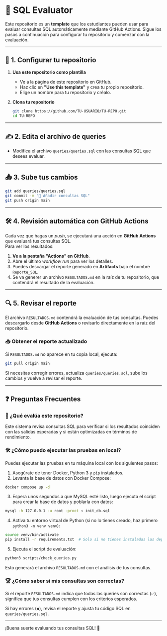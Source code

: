 # 📌 SQL Evaluator

Este repositorio es un **template** que los estudiantes pueden usar para evaluar consultas SQL automáticamente mediante GitHub Actions. Sigue los pasos a continuación para configurar tu repositorio y comenzar con la evaluación.

---

## 🚀 1. Configurar tu repositorio

1. **Usa este repositorio como plantilla**  
   - Ve a la página de este repositorio en GitHub.  
   - Haz clic en **"Use this template"** y crea tu propio repositorio.  
   - Elige un nombre para tu repositorio y créalo.

2. **Clona tu repositorio**  
   ```sh
   git clone https://github.com/TU-USUARIO/TU-REPO.git
   cd TU-REPO
   ```

---

## ✍️ 2. Edita el archivo de queries

- Modifica el archivo `queries/queries.sql` con las consultas SQL que desees evaluar.

---

## 📤 3. Sube tus cambios

   ```sh
   git add queries/queries.sql
   git commit -m "💾 Añadir consultas SQL"
   git push origin main
   ```

---

## 🛠️ 4. Revisión automática con GitHub Actions

Cada vez que hagas un *push*, se ejecutará una acción en **GitHub Actions** que evaluará tus consultas SQL.  
Para ver los resultados:

1. **Ve a la pestaña "Actions" en GitHub**.  
2. Abre el último *workflow run* para ver los detalles.  
3. Puedes descargar el reporte generado en **Artifacts** bajo el nombre `Reporte_SQL`.
4. Se va generer un archivo `RESULTADOS.md` en la raíz de tu repositorio, que contendrá el resultado de la evaluación.

---

## 🔍 5. Revisar el reporte

El archivo `RESULTADOS.md` contendrá la evaluación de tus consultas. Puedes descargarlo desde **GitHub Actions** o revisarlo directamente en la raíz del repositorio.

### 📥 Obtener el reporte actualizado
Si `RESULTADOS.md` no aparece en tu copia local, ejecuta:

```sh
git pull origin main
```

Si necesitas corregir errores, actualiza `queries/queries.sql`, sube los cambios y vuelve a revisar el reporte.

---

## ❓ Preguntas Frecuentes

### 📌 ¿Qué evalúa este repositorio?
Este sistema revisa consultas SQL para verificar si los resultados coinciden con las salidas esperadas y si están optimizadas en términos de rendimiento.

### 🛠 ¿Cómo puedo ejecutar las pruebas en local?

Puedes ejecutar las pruebas en tu máquina local con los siguientes pasos:

1. Asegúrate de tener Docker, Python 3 y `pip` instalados.
2. Levanta la base de datos con Docker Compose:

```sh
docker compose up -d
```

3. Espera unos segundos a que MySQL esté listo, luego ejecuta el script para crear la base de datos y poblarla con datos:

```sh
mysql -h 127.0.0.1 -u root -proot < init_db.sql
```

4. Activa tu entorno virtual de Python (si no lo tienes creado, haz primero `python3 -m venv venv`):

```sh
source venv/bin/activate
pip install -r requirements.txt  # Solo si no tienes instaladas las dependencias
```

5. Ejecuta el script de evaluación:

```sh
python3 scripts/check_queries.py
```

Esto generará el archivo `RESULTADOS.md` con el análisis de tus consultas.


### 🏆 ¿Cómo saber si mis consultas son correctas?
Si el reporte `RESULTADOS.md` indica que todas las queries son correctas (`✅`), significa que tus consultas cumplen con los criterios esperados.

Si hay errores (`❌`), revisa el reporte y ajusta tu código SQL en `queries/queries.sql`.

---

¡Buena suerte evaluando tus consultas SQL! 🚀
